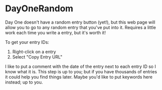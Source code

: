 # DayOneRandom
Day One doesn't have a random entry button (yet!), but this web page will allow you 
to go to any random entry that you've put into it. Requires a little work each time 
you write a entry, but it's worth it!

To get your entry IDs:
1. Right-click on a entry
2. Select "Copy Entry URL"

I like to put a comment with the date of the entry next to each entry ID so I know 
what it is. This step is up to you; but if you have thousands of entries it could help
you find things later. Maybe you'd like to put keywords here instead; up to you.
